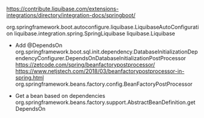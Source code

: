 https://contribute.liquibase.com/extensions-integrations/directory/integration-docs/springboot/

org.springframework.boot.autoconfigure.liquibase.LiquibaseAutoConfiguration
liquibase.integration.spring.SpringLiquibase
liquibase.Liquibase

* Add @DependsOn
org.springframework.boot.sql.init.dependency.DatabaseInitializationDependencyConfigurer.DependsOnDatabaseInitializationPostProcessor
https://zetcode.com/spring/beanfactorypostprocessor/
https://www.netjstech.com/2018/03/beanfactorypostprocessor-in-spring.html
org.springframework.beans.factory.config.BeanFactoryPostProcessor

* Get a bean based on dependencies
org.springframework.beans.factory.support.AbstractBeanDefinition.getDependsOn